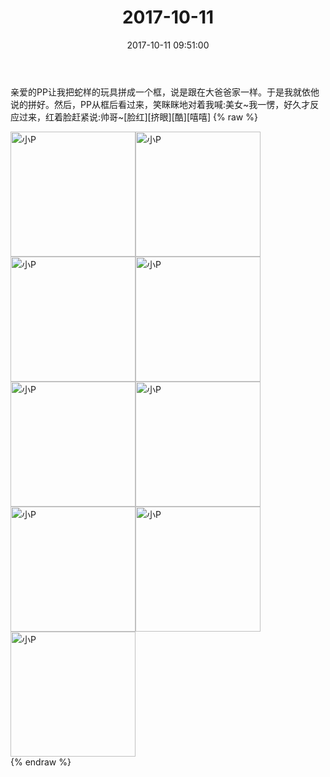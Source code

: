﻿---
title: "2017-10-11"
date: 2017-10-11 09:51:00
tags:
categories: 妈妈
---
亲爱的PP让我把蛇样的玩具拼成一个框，说是跟在大爸爸家一样。于是我就依他说的拼好。然后，PP从框后看过来，笑眯眯地对着我喊:美女~我一愣，好久才反应过来，红着脸赶紧说:帅哥~[脸红][挤眼][酷][嘻嘻]
{% raw %}
<div style="width:500 px">
<div style="float:left; width:100 px"><img src="/images/微信图片_20171012172404.jpg" width="200" alt="小P"></div>
<div style="float:left; width:100 px"><img src="/images/微信图片_20171012172413.jpg" width="200" alt="小P"></div>
<div style="float:left; width:100 px"><img src="/images/微信图片_20171012172421.jpg" width="200" alt="小P"></div>
<div style="float:left; width:100 px"><img src="/images/微信图片_20171012172429.jpg" width="200" alt="小P"></div>
<div style="float:left; width:100 px"><img src="/images/微信图片_20171012172437.jpg" width="200" alt="小P"></div>
<div style="float:left; width:100 px"><img src="/images/微信图片_20171012172445.jpg" width="200" alt="小P"></div>
<div style="float:left; width:100 px"><img src="/images/微信图片_20171012172453.jpg" width="200" alt="小P"></div>
<div style="float:left; width:100 px"><img src="/images/微信图片_20171012172502.jpg" width="200" alt="小P"></div>
<div style="float:left; width:100 px"><img src="/images/微信图片_20171012172510.jpg" width="200" alt="小P"></div>
<div style="clear:both"></div>
</div>
{% endraw %}